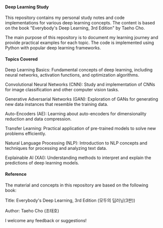 #### Deep Learning Study

This repository contains my personal study notes and code implementations for various deep learning concepts. The content is based on the book "Everybody's Deep Learning, 3rd Edition" by Taeho Cho.

The main purpose of this repository is to document my learning journey and provide practical examples for each topic. The code is implemented using Python with popular deep learning frameworks.

#### Topics Covered
Deep Learning Basics: Fundamental concepts of deep learning, including neural networks, activation functions, and optimization algorithms.

Convolutional Neural Networks (CNN): Study and implementation of CNNs for image classification and other computer vision tasks.

Generative Adversarial Networks (GAN): Exploration of GANs for generating new data instances that resemble the training data.

Auto-Encoders (AE): Learning about auto-encoders for dimensionality reduction and data compression.

Transfer Learning: Practical application of pre-trained models to solve new problems efficiently.

Natural Language Processing (NLP): Introduction to NLP concepts and techniques for processing and analyzing text data.

Explainable AI (XAI): Understanding methods to interpret and explain the predictions of deep learning models.

#### Reference
The material and concepts in this repository are based on the following book:

Title: Everybody's Deep Learning, 3rd Edition (모두의 딥러닝(3판))

Author: Taeho Cho (조태호)

I welcome any feedback or suggestions!
